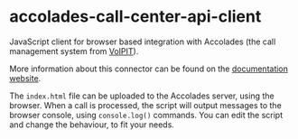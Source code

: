 # accolades-call-center-api-client
JavaScript client for browser based integration with Accolades (the call management system from [VoIPIT](https://www.voipit.ro)).

More information about this connector can be found on the [documentation website](https://help.accolades.ro/en/api/crmExtern/descriere.php).

The `index.html` file can be uploaded to the Accolades server, using the browser. When a call is processed, the script will output messages to the browser console, using `console.log()` commands. You can edit the script and change the behaviour, to fit your needs. 
